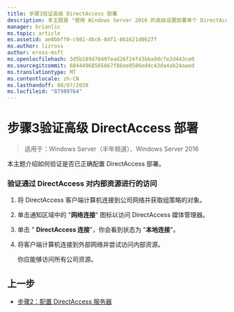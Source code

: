 ```yaml
---
title: 步骤3验证高级 DirectAccess 部署
description: 本主题是 "使用 Windows Server 2016 的高级设置部署单个 DirectAccess 服务器" 指南的一部分
manager: brianlic
ms.topic: article
ms.assetid: ae8bbff0-c981-4bc6-8df1-861621d0627f
ms.author: lizross
author: eross-msft
ms.openlocfilehash: 3d5b189d70497ead26f24f43bba9dcfe2d443ce0
ms.sourcegitcommit: 68444968565667f86ee0586ed4c43da4ab24aaed
ms.translationtype: MT
ms.contentlocale: zh-CN
ms.lasthandoff: 08/07/2020
ms.locfileid: "87989764"
---
```

# <a name="step-3-verify-the-advanced-directaccess-deployment"></a>步骤3验证高级 DirectAccess 部署

>适用于：Windows Server（半年频道）、Windows Server 2016

本主题介绍如何验证是否已正确配置 DirectAccess 部署。

### <a name="to-verify-access-to-internal-resources-through-directaccess"></a>验证通过 DirectAccess 对内部资源进行的访问

1.  将 DirectAccess 客户端计算机连接到公司网络并获取组策略的对象。

2.  单击通知区域中的 "**网络连接**" 图标以访问 DirectAccess 媒体管理器。

3.  单击 " **DirectAccess 连接**"，你会看到状态为 "**本地连接**"。

4.  将客户端计算机连接到外部网络并尝试访问内部资源。

    你应能够访问所有公司资源。

## <a name="previous-step"></a><a name="BKMK_Links"></a>上一步

-   [步骤2：配置 DirectAccess 服务器](./da-adv-configure-s2-servers.md)